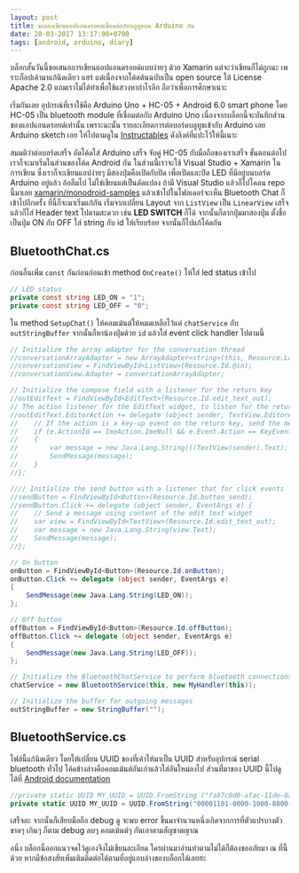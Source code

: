 ```yaml
---
layout: post
title: มาลองเขียนแอปแอนดรอยด์เชื่อมต่อกับบลูทูธบน Arduino กัน
date: 20-03-2017 13:17:00+0700
tags: [android, arduino, diary]
---
```


บล็อกสั้นวันนี้ขอเสนอการเขียนแอปแอนดรอยด์แบบง่ายๆ ด้วย Xamarin แต่จะว่าเขียนก็ไม่ถูกนะ เพราะก็อปเค้ามาแก้นิดเดียว แฮร่ แต่เนื่องจากโค้ดต้นฉบับเป็น open source ใต้ License Apache 2.0 แถมเราไม่ได้ทำเพื่อใช้แสวงหากำไรอีก ถือว่าเพื่อการศึกษาเนาะ

เริ่มกันเลย อุปกรณ์ที่เราใช้คือ Arduino Uno + HC-05 + Android 6.0 smart phone โดย HC-05 เป็น bluetooth module ที่เชื่อมต่อกับ Arduino Uno เนื่องจากบล็อกนี้จะบันทึกส่วนของแอปแอนดรอยด์เท่านั้น เพราะฉะนั้น รายละเอียดการต่อบอร์ดบลูทูธเข้ากับ Arduino เอย Arduino sketch เอย ให้ไปตามดูใน [Instructables](http://www.instructables.com/id/Arduino-AND-Bluetooth-HC-05-Connecting-easily/?ALLSTEPS) ดังลิงค์ที่แปะไว้ให้นี้เนาะ

สมมติว่าต่อบอร์ดเสร็จ อัดโค้ดใส่ Arduino เสร็จ จับคู่ HC-05 กับมือถือของเราเสร็จ ขั้นตอนต่อไปเราก็จะมาเริ่มในส่วนของโค้ด Android กัน ในส่วนนี้เราจะใช้ Visual Studio + Xamarin ในการเขียน ซึ่งเราก็จะเขียนแอปง่ายๆ มีสองปุ่มคือเปิดกับปิด เพื่อเปิดและปิด LED ที่มีอยู่บนบอร์ด Arduino อยู่แล้ว อ้อลืมไป ไม่ใช่เขียนแต่เป็นดัดแปลง ถ้ามี Visual Studio แล้วก็ไปโคลน repo นี้มาเลย [xamarin/monodroid-samples](git@github.com:xamarin/monodroid-samples.git) แล้วเข้าไปในโฟลเดอร์จะเห็น Bluetooth Chat ก็เข้าไปอีกครั้ง ที่นี้ก็จะมาเริ่มแก้กัน เริ่มจากเปลี่ยน Layout จาก `ListView` เป็น `LinearView` เสร็จแล้วก็ใส่ Header text ไปตามสะดวก เช่น **LED SWITCH** ก็ได้ จากนั้นก็ลากปุ่มมาสองปุ่ม ตั้งชื่อเป็นปุ่ม ON กับ OFF ใส่ string กับ id ให้เรียบร้อย จากนั้นก็ไปแก้โค้ดกัน

## BluetoothChat.cs

ก่อนอื่นเพิ่ม `const` กันก่อนก่อนเข้า method `OnCreate()` ให้ใส่ led status เข้าไป

```cs
// LED status
private const string LED_ON = "1";
private const string LED_OFF = "0";
```

ใน method `SetupChat()` ให้คอมเม้นต์ให้หมดเหลือไว้แค่ `chatService` กับ `outStringBuffer` จากนั้นก็หาน้องปุ่มด้วย `id` แล้วใส่ event click handler ไปตามนี้

```cs
// Initialize the array adapter for the conversation thread
//conversationArrayAdapter = new ArrayAdapter<string>(this, Resource.Layout.message);
//conversationView = FindViewById<ListView>(Resource.Id.@in);
//conversationView.Adapter = conversationArrayAdapter;

// Initialize the compose field with a listener for the return key
//outEditText = FindViewById<EditText>(Resource.Id.edit_text_out);
// The action listener for the EditText widget, to listen for the return key
//outEditText.EditorAction += delegate (object sender, TextView.EditorActionEventArgs e) {
//    // If the action is a key-up event on the return key, send the message
//    if (e.ActionId == ImeAction.ImeNull && e.Event.Action == KeyEventActions.Up)
//    {
//        var message = new Java.Lang.String(((TextView)sender).Text);
//        SendMessage(message);
//    }
//};

//// Initialize the send button with a listener that for click events
//sendButton = FindViewById<Button>(Resource.Id.button_send);
//sendButton.Click += delegate (object sender, EventArgs e) {
//    // Send a message using content of the edit text widget
//    var view = FindViewById<TextView>(Resource.Id.edit_text_out);
//    var message = new Java.Lang.String(view.Text);
//    SendMessage(message);
//};

// On button
onButton = FindViewById<Button>(Resource.Id.onButton);
onButton.Click += delegate (object sender, EventArgs e)
{
    SendMessage(new Java.Lang.String(LED_ON));
};

// Off button
offButton = FindViewById<Button>(Resource.Id.offButton);
offButton.Click += delegate (object sender, EventArgs e)
{
    SendMessage(new Java.Lang.String(LED_OFF));
};

// Initialize the BluetoothChatService to perform bluetooth connections
chatService = new BluetoothService(this, new MyHandler(this));

// Initialize the buffer for outgoing messages
outStringBuffer = new StringBuffer("");
```

## BluetoothService.cs

ไฟล์นี้แก้นิดเดียว โดยให้เปลี่ยน UUID ของที่เค้าให้มาเป็น UUID สำหรับอุปกรณ์ serial bluetooth ทั่วไป โค้ดข้างล่างคือคอมเม้นต์อันเก่าแล้วใส่อันใหม่ลงไป ส่วนที่มาของ UUID นี้ไปดูได้ที่ [Android documentation](https://developer.android.com/reference/android/bluetooth/BluetoothDevice.html#createInsecureRfcommSocketToServiceRecord(java.util.UUID))

 ```cs
//private static UUID MY_UUID = UUID.FromString ("fa87c0d0-afac-11de-8a39-0800200c9a66");
private static UUID MY_UUID = UUID.FromString("00001101-0000-1000-8000-00805F9B34FB");
 ```

 เสร็จละ จากนั้นก็เสียบมือถือ debug ดู จะพบ error ขึ้นมาจำนวนหนึ่งเกิดจากการที่ตัวแปรบางตัวขาดๆ เกินๆ ก็ตาม debug ลบๆ คอมเม้นต์ๆ กันเอาตามสัญชาตญาณ

 อนึ่ง บล็อกนี้ออกแนวจดไว้ดูเองจึงไม่เขียนละเอียด ใครผ่านมาอ่านทำตามไม่ได้ก็ต้องขออภัยมา ณ ที่นี้ด้วย หากมีข้อสงสัยเพิ่มเติมติดต่อได้ตามที่อยู่แถบล่างของบล็อกได้เลยฮะ